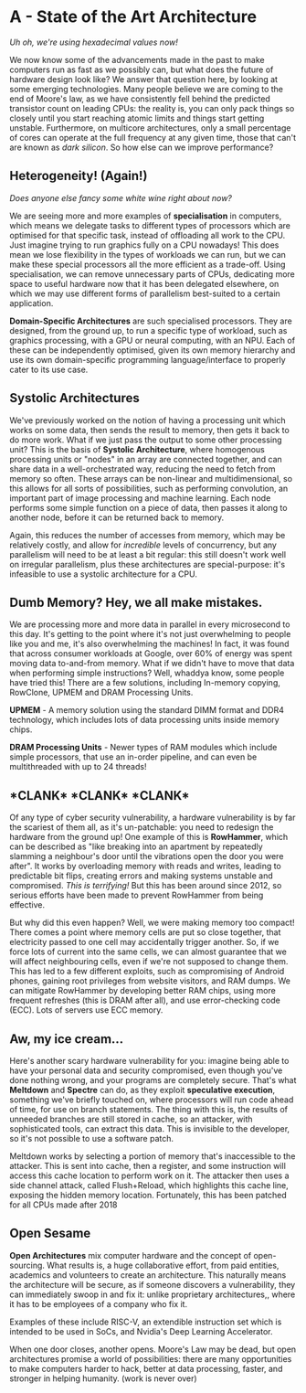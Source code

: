 # A - State of the Art Architecture

*Uh oh, we're using hexadecimal values now!*

We now know some of the advancements made in the past to make computers run as fast as we possibly can, but what does the future of hardware design look like? We answer that question here, by looking at some emerging technologies. Many people believe we are coming to the end of Moore's law, as we have consistently fell behind the predicted transistor count on leading CPUs: the reality is, you can only pack things so closely until you start reaching atomic limits and things start getting unstable. Furthermore, on multicore architectures, only a small percentage of cores can operate at the full frequency at any given time, those that can't are known as *dark silicon*. So how else can we improve performance?

## Heterogeneity! (Again!)

*Does anyone else fancy some white wine right about now?*

We are seeing more and more examples of **specialisation** in computers, which means we delegate tasks to different types of processors which are optimised for that specific task, instead of offloading all work to the CPU. Just imagine trying to run graphics fully on a CPU nowadays! This does mean we lose flexibility in the types of workloads we can run, but we can make these special processors all the more efficient as a trade-off. Using specialisation, we can remove unnecessary parts of CPUs, dedicating more space to useful hardware now that it has been delegated elsewhere, on which we may use different forms of parallelism best-suited to a certain application.

**Domain-Specific Architectures** are such specialised processors. They are designed, from the ground up, to run a specific type of workload, such as graphics processing, with a GPU or neural computing, with an NPU. Each of these can be independently optimised, given its own memory hierarchy and use its own domain-specific programming language/interface to properly cater to its use case.

## Systolic Architectures

We've previously worked on the notion of having a processing unit which works on some data, then sends the result to memory, then gets it back to do more work. What if we just pass the output to some other processing unit? This is the basis of **Systolic Architecture**, where homogenous processing units or "nodes" in an array are connected together, and can share data in a well-orchestrated way, reducing the need to fetch from memory so often. These arrays can be non-linear and multidimensional, so this allows for all sorts of possibilities, such as performing convolution, an important part of image processing and machine learning. Each node performs some simple function on a piece of data, then passes it along to another node, before it can be returned back to memory.

Again, this reduces the number of accesses from memory, which may be relatively costly, and allow for *incredible* levels of concurrency, but any parallelism will need to be at least a bit regular: this still doesn't work well on irregular parallelism, plus these architectures are special-purpose: it's infeasible to use a systolic architecture for a CPU.

## Dumb Memory? Hey, we all make mistakes.

We are processing more and more data in parallel in every microsecond to this day. It's getting to the point where it's not just overwhelming to people like you and me, it's also overwhelming the machines! In fact, it was found that across consumer workloads at Google, over 60% of energy was spent moving data to-and-from memory. What if we didn't have to move that data when performing simple instructions? Well, whaddya know, some people have tried this! There are a few solutions, including In-memory copying, RowClone, UPMEM and DRAM Processing Units.

**UPMEM** - A memory solution using the standard DIMM format and DDR4 technology, which includes lots of data processing units inside memory chips.

**DRAM Processing Units** - Newer types of RAM modules which include simple processors, that use an in-order pipeline, and can even be multithreaded with up to 24 threads!

## \*CLANK\* \*CLANK\* \*CLANK\*

Of any type of cyber security vulnerability, a hardware vulnerability is by far the scariest of them all, as it's un-patchable: you need to redesign the hardware from the ground up! One example of this is **RowHammer**, which can be described as "like breaking into an apartment by repeatedly slamming a neighbour's door until the vibrations open the door you were after". It works by overloading memory with reads and writes, leading to predictable bit flips, creating errors and making systems unstable and compromised. *This is terrifying!* But this has been around since 2012, so serious efforts have been made to prevent RowHammer from being effective.

But why did this even happen? Well, we were making memory too compact! There comes a point where memory cells are put so close together, that electricity passed to one cell may accidentally trigger another. So, if we force lots of current into the same cells, we can almost guarantee that we will affect neighbouring cells, even if we're not supposed to change them. This has led to a few different exploits, such as compromising of Android phones, gaining root privileges from website visitors, and RAM dumps. We can mitigate RowHammer by developing better RAM chips, using more frequent refreshes (this is DRAM after all), and use error-checking code (ECC). Lots of servers use ECC memory.

## Aw, my ice cream...

Here's another scary hardware vulnerability for you: imagine being able to have your personal data and security compromised, even though you've done nothing wrong, and your programs are completely secure. That's what **Meltdown** and **Spectre** can do, as they exploit **speculative execution**, something we've briefly touched on, where processors will run code ahead of time, for use on branch statements. The thing with this is, the results of unneeded branches are still stored in cache, so an attacker, with sophisticated tools, can extract this data. This is invisible to the developer, so it's not possible to use a software patch.

Meltdown works by selecting a portion of memory that's inaccessible to the attacker. This is sent into cache, then a register, and some instruction will access this cache location to perform work on it. The attacker then uses a side channel attack, called Flush+Reload, which highlights this cache line, exposing the hidden memory location. Fortunately, this has been patched for all CPUs made after 2018

## Open Sesame

**Open Architectures** mix computer hardware and the concept of open-sourcing. What results is, a huge collaborative effort, from paid entities, academics and volunteers to create an architecture. This naturally means the architecture will be secure, as if someone discovers a vulnerability, they can immediately swoop in and fix it: unlike proprietary architectures,, where it has to be employees of a company who fix it.

Examples of these include RISC-V, an extendible instruction set which is intended to be used in SoCs, and Nvidia's Deep Learning Accelerator.

When one door closes, another opens. Moore's Law may be dead, but open architectures promise a world of possibilities: there are many opportunities to make computers harder to hack, better at data processing, faster, and stronger in helping humanity. (work is never over)